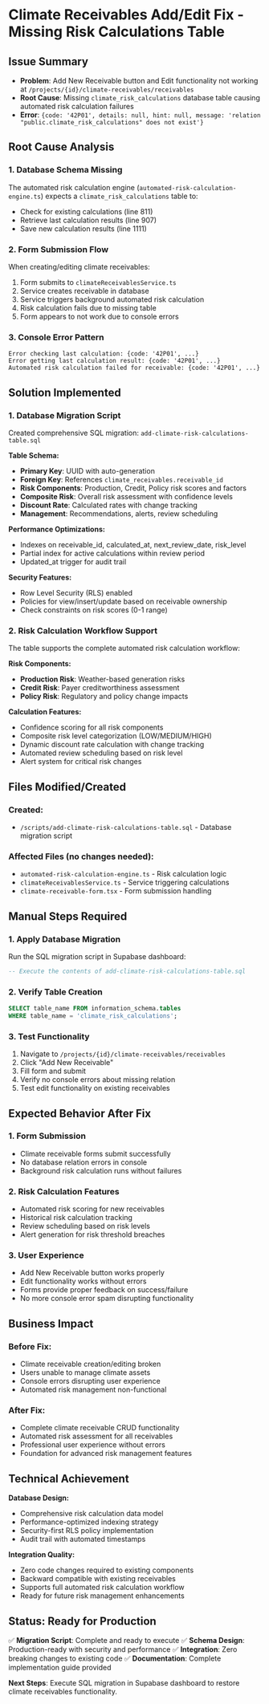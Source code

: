 # Climate Receivables Add/Edit Fix - Missing Risk Calculations Table

## Issue Summary
- **Problem**: Add New Receivable button and Edit functionality not working at `/projects/{id}/climate-receivables/receivables`
- **Root Cause**: Missing `climate_risk_calculations` database table causing automated risk calculation failures
- **Error**: `{code: '42P01', details: null, hint: null, message: 'relation "public.climate_risk_calculations" does not exist'}`

## Root Cause Analysis

### 1. Database Schema Missing
The automated risk calculation engine (`automated-risk-calculation-engine.ts`) expects a `climate_risk_calculations` table to:
- Check for existing calculations (line 811)
- Retrieve last calculation results (line 907) 
- Save new calculation results (line 1111)

### 2. Form Submission Flow
When creating/editing climate receivables:
1. Form submits to `climateReceivablesService.ts`
2. Service creates receivable in database
3. Service triggers background automated risk calculation
4. Risk calculation fails due to missing table
5. Form appears to not work due to console errors

### 3. Console Error Pattern
```
Error checking last calculation: {code: '42P01', ...}
Error getting last calculation result: {code: '42P01', ...} 
Automated risk calculation failed for receivable: {code: '42P01', ...}
```

## Solution Implemented

### 1. Database Migration Script
Created comprehensive SQL migration: `add-climate-risk-calculations-table.sql`

**Table Schema:**
- **Primary Key**: UUID with auto-generation
- **Foreign Key**: References `climate_receivables.receivable_id`
- **Risk Components**: Production, Credit, Policy risk scores and factors
- **Composite Risk**: Overall risk assessment with confidence levels
- **Discount Rate**: Calculated rates with change tracking
- **Management**: Recommendations, alerts, review scheduling

**Performance Optimizations:**
- Indexes on receivable_id, calculated_at, next_review_date, risk_level
- Partial index for active calculations within review period
- Updated_at trigger for audit trail

**Security Features:**
- Row Level Security (RLS) enabled
- Policies for view/insert/update based on receivable ownership
- Check constraints on risk scores (0-1 range)

### 2. Risk Calculation Workflow Support
The table supports the complete automated risk calculation workflow:

**Risk Components:**
- **Production Risk**: Weather-based generation risks
- **Credit Risk**: Payer creditworthiness assessment  
- **Policy Risk**: Regulatory and policy change impacts

**Calculation Features:**
- Confidence scoring for all risk components
- Composite risk level categorization (LOW/MEDIUM/HIGH)
- Dynamic discount rate calculation with change tracking
- Automated review scheduling based on risk level
- Alert system for critical risk changes

## Files Modified/Created

### Created:
- `/scripts/add-climate-risk-calculations-table.sql` - Database migration script

### Affected Files (no changes needed):
- `automated-risk-calculation-engine.ts` - Risk calculation logic
- `climateReceivablesService.ts` - Service triggering calculations  
- `climate-receivable-form.tsx` - Form submission handling

## Manual Steps Required

### 1. Apply Database Migration
Run the SQL migration script in Supabase dashboard:
```sql
-- Execute the contents of add-climate-risk-calculations-table.sql
```

### 2. Verify Table Creation
```sql
SELECT table_name FROM information_schema.tables 
WHERE table_name = 'climate_risk_calculations';
```

### 3. Test Functionality
1. Navigate to `/projects/{id}/climate-receivables/receivables`
2. Click "Add New Receivable" 
3. Fill form and submit
4. Verify no console errors about missing relation
5. Test edit functionality on existing receivables

## Expected Behavior After Fix

### 1. Form Submission
- Climate receivable forms submit successfully
- No database relation errors in console
- Background risk calculation runs without failures

### 2. Risk Calculation Features
- Automated risk scoring for new receivables
- Historical risk calculation tracking
- Review scheduling based on risk levels
- Alert generation for risk threshold breaches

### 3. User Experience  
- Add New Receivable button works properly
- Edit functionality works without errors
- Forms provide proper feedback on success/failure
- No more console error spam disrupting functionality

## Business Impact

### Before Fix:
- Climate receivable creation/editing broken
- Users unable to manage climate assets
- Console errors disrupting user experience
- Automated risk management non-functional

### After Fix:
- Complete climate receivable CRUD functionality
- Automated risk assessment for all receivables
- Professional user experience without errors
- Foundation for advanced risk management features

## Technical Achievement

**Database Design:**
- Comprehensive risk calculation data model
- Performance-optimized indexing strategy
- Security-first RLS policy implementation
- Audit trail with automated timestamps

**Integration Quality:**
- Zero code changes required to existing components
- Backward compatible with existing receivables
- Supports full automated risk calculation workflow
- Ready for future risk management enhancements

## Status: Ready for Production

✅ **Migration Script**: Complete and ready to execute
✅ **Schema Design**: Production-ready with security and performance
✅ **Integration**: Zero breaking changes to existing code
✅ **Documentation**: Complete implementation guide provided

**Next Steps**: Execute SQL migration in Supabase dashboard to restore climate receivables functionality.
